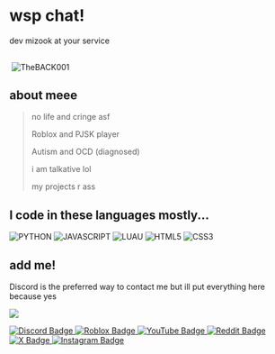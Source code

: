 # wsp chat!
dev mizook at your service 

<img src="https://komarev.com/ghpvc/?username=TheBACK001&style=flat-square&color=blue" alt=""/>
<p>&nbsp;<img align="center" src="https://readmestats.999857.xyz/api?username=TheBACK001&show_icons=true&locale=en&theme=tokyonight" alt="TheBACK001" /></p>

## about meee

> no life and cringe asf
> 
> Roblox and PJSK player
> 
> Autism and OCD (diagnosed)
> 
> i am talkative lol
> 
> my projects r ass
> 

## I code in these languages mostly...
![PYTHON](https://img.shields.io/badge/Python-14354C?style=for-the-badge&logo=python&logoColor=white)
![JAVASCRIPT](https://img.shields.io/badge/JavaScript-F7DF1E.svg?style=for-the-badge&logo=javascript&logoColor=white)
![LUAU](https://img.shields.io/badge/luau-404D59?style=for-the-badge&logo=roblox&logoColor=white)
![HTML5](https://img.shields.io/badge/-HTML5-E34F26?style=for-the-badge&logo=html5&logoColor=white)
![CSS3](https://img.shields.io/badge/-CSS3-1572B6?style=for-the-badge&logo=css3)

## add me!
Discord is the preferred way to contact me but ill put everything here because yes

<a href="https://discord.com/users/821243680396279831"><img src="https://lanyard.cnrad.dev/api/821243680396279831?idleMessage=im%20bored%20%3A3&theme=dark&bg=&borderRadius=&showDisplayName=true" /></a>

<a href="https://discord.com/users/821243680396279831">
    <img src="https://img.shields.io/badge/Discord-purple?style=for-the-badge&logo=Discord&logoColor=white" alt="Discord Badge"/>
</a>
<a href="https://www.roblox.com/users/923206123/profile">
    <img src="https://img.shields.io/badge/Roblox-black?style=for-the-badge&logo=Roblox&logoColor=white" alt="Roblox Badge"/>
</a>
<a href="https://youtube.com/@TheBACK001">
    <img src="https://img.shields.io/badge/YouTube-red?style=for-the-badge&logo=YouTube&logoColor=white" alt="YouTube Badge"/>
</a>
<a href="https://www.reddit.com/user/TheBACK001/">
    <img src="https://img.shields.io/badge/Reddit-orange?style=for-the-badge&logo=Reddit&logoColor=white" alt="Reddit Badge"/>
</a>
<a href="https://x.com/TheBACK001">
    <img src="https://img.shields.io/badge/Twitter-blue?style=for-the-badge&logo=X&logoColor=white" alt="X Badge"/>
</a>
<a href="https://instagram.com/TheBACK001">
    <img src="https://img.shields.io/badge/Instagram-blue?style=for-the-badge&logo=Instagram&logoColor=white" alt="Instagram Badge"/>
</a>
